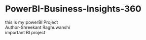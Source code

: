# PowerBI-Business-Insights-360
this is my powerBI Project <br>
Author-Shreekant Raghuwanshi <br>
important BI project
